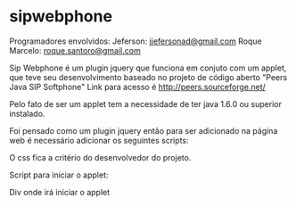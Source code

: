 sipwebphone
===========

Programadores envolvidos:
Jeferson: jjefersonad@gmail.com
Roque Marcelo: roque.santoro@gmail.com

Sip Webphone é um plugin jquery que funciona em conjuto com um applet, que teve seu desenvolvimento baseado no projeto de código aberto "Peers Java SIP Softphone"
Link para acesso é http://peers.sourceforge.net/

Pelo fato de ser um applet tem a necessidade de ter java 1.6.0 ou superior instalado.

Foi pensado como um plugin jquery então para ser adicionado na página web é necessário adicionar os seguintes scripts:

<script type="text/javascript" src="js/jquery-1.2.6.min.js"></script>
<script type="text/javascript" src="js/jquery_buttom_phone.js"></script>

O css fica a critério do desenvolvedor do projeto.

Script para iniciar o applet:
<script type="text/javascript">
	$(function(){
		//phone é o id da div onde será iniciado o applet
		$("#phone").webphone({
		   userPart: "usuarioSip",
		   password: "senhaUsuarioSip",
		   dominio: "ip_do_servidor_asterisk",
		   destino: ""//(Ramal ou número de destino para o qual irá destinar a ligação)
	   });
	});
</script>

Div onde irá iniciar o applet
<div class="phone box-shadow"></div>